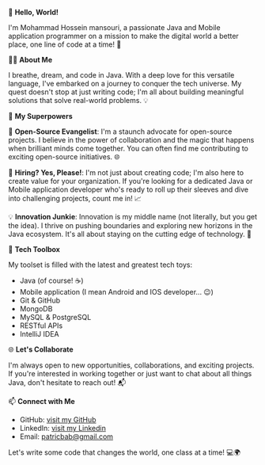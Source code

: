 👋 **Hello, World!**

I'm Mohammad Hossein mansouri, a passionate Java and Mobile application programmer on a mission to make the digital world a better place, one line of code at a time! 🚀

🧑‍💻 **About Me**

I breathe, dream, and code in Java. With a deep love for this versatile language, I've embarked on a journey to conquer the tech universe. My quest doesn't stop at just writing code; I'm all about building meaningful solutions that solve real-world problems. 💡

🌟 **My Superpowers**

🚀 **Open-Source Evangelist**: I'm a staunch advocate for open-source projects. I believe in the power of collaboration and the magic that happens when brilliant minds come together. You can often find me contributing to exciting open-source initiatives. 🌐

💼 **Hiring? Yes, Please!**: I'm not just about creating code; I'm also here to create value for your organization. If you're looking for a dedicated Java or Mobile application developer who's ready to roll up their sleeves and dive into challenging projects, count me in! 📈

💡 **Innovation Junkie**: Innovation is my middle name (not literally, but you get the idea). I thrive on pushing boundaries and exploring new horizons in the Java ecosystem. It's all about staying on the cutting edge of technology. 🚁

🔧 **Tech Toolbox**

My toolset is filled with the latest and greatest tech toys:

   - Java (of course! ☕)
   - Mobile application (I mean Android and IOS developer... 😉)
   - Git & GitHub
   - MongoDB
   - MySQL & PostgreSQL
   - RESTful APIs
   - IntelliJ IDEA

🌐 **Let's Collaborate**

I'm always open to new opportunities, collaborations, and exciting projects. If you're interested in working together or just want to chat about all things Java, don't hesitate to reach out! 📬

📫 **Connect with Me**

   - GitHub: [visit my GitHub](https://github.com/MHmansouri)
   - LinkedIn: [visit my Linkedin](https://www.linkedin.com/in/mhmansouri)
   - Email: patricbab@gmail.com

Let's write some code that changes the world, one class at a time! 💻🌍

